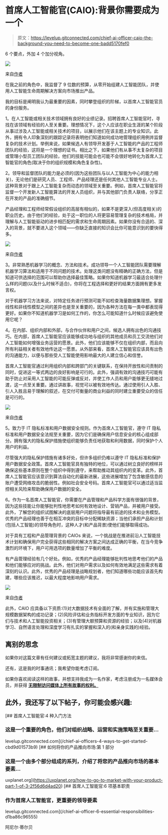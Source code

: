 # 首席人工智能官(CAIO):背景你需要成为一个

> 原文：<https://levelup.gitconnected.com/chief-ai-officer-caio-the-background-you-need-to-become-one-badd5170fef0>

6 个要点，外加 4 个加分视角。

![](img/98c9686b2e115522abd3d750daf6cada.png)

来自[作者](https://aniltilbe.medium.com)

在我之前的角色中，我监督了 9 位数的预算，从零开始组建人工智能团队，并使用人工智能生命周期解决方案向市场推出产品。

我的目标是阐明我认为最重要的因素，同时攀登组织的阶梯，以首席人工智能官员的身份服务。

1。在人工智能或相关技术领域拥有良好的业绩记录。招聘首席人工智能官时，寻找在该领域有经验的人至关重要。理想情况下，这个人应该在职业生涯的某个阶段从事过涉及人工智能或相关技术的项目，以展示他们在该主题上的专业知识。此外，拥有令人印象深刻的跟踪记录将表明他们知道如何成功地管理组织用例并监督复杂的技术计划。举例来说，如果候选人有领导开发基于人工智能的产品的工程师团队的经验，这将是一个理想的证书。相比之下，如果他们有从事不太复杂的项目或管理小型员工团队的经验，他们的技能可能会也可能不会很好地转化为首席人工智能官的角色(取决于你的组织规模和角色复杂性)。

2。领导和监督团队的能力是必须的(因为这些团队与以人工智能为中心的能力相关)，无论他们是研究人员、工程师、产品经理还是任何其他人工智能专业人士。这种背景对于跟上人工智能复杂而动态的领域至关重要。例如，首席人工智能官将监督一个开发新人工智能算法的开发人员组织，并与其他部门负责人联络，分享正在开发的产品的准确细节。

产品经理和工程师经常假设组织的高层有相似的，如果不是更深入(但高度相关)的职业历史。由于他们的经验，处于这一职位的人将更容易管理复杂的技术格局，并理解与人工智能驱动的进步相匹配的需求和生命周期因素。如果你没有合适的、深入的背景，就不要进入这个领域——你缺乏直接的知识会比你可能意识到的要快得多。

![](img/7a4a30aab6cf92d27bedab2e03b181cc.png)

来自[作者](https://aniltilbe.medium.com)

3。非常熟悉机器学习的概念、方法和技术。成功领导一个人工智能团队需要理解机器学习算法和适用于不同问题的技术。处理这类问题没有精确的正确方法，但是知道可供选择的范围可以帮助你选择最佳策略。如果你知道机器学习最适合处理什么样的问题(以及什么时候不适合)，你将在工程选择和更好的结果方面拥有更多发言权。

对于机器学习方法来说，对特定任务进行预测可能不如检查海量数据集理想。掌握线性和非线性模型之间的差异也是至关重要的，因为各种方法在每一类中都表现得更好。如果你不知道机器学习是如何工作的，你怎么可能知道什么时候应该避免使用它呢？

4。在内部、组织内部和外部，与合作伙伴和用户之间，候选人拥有出色的沟通技巧。在内部，首席人工智能官应该能够成功地与组织的其他成员和员工交流他们对人工智能如何增强业务运营的愿景。此外，他们应该能够不仅在组织内部，而且向所有利益相关者有效地传达这一愿景。从外部来看，首席人工智能官应该具有出色的沟通能力，以便与那些受人工智能使用影响最大的人建立信心和信誉。

首席人工智能官通过利用组织内部和跨部门的关键联系，在保持开放性和问责制的同时，促进这一等式两边的良好影响是可行的。此外，强调有效的沟通技巧可能有助于防止对采用人工智能的可能反弹或反对，并使工作人员和用户能够更无缝地过渡，这一点至关重要。通过讲故事，视觉可以被有效地传达。通过使用引人入胜、引人入胜且易于理解的叙述，在交付可衡量的商业利益的同时建立重要受众的信任是可行的。

![](img/21b5eed409754a58f8cfc5440a01b6f8.png)

来自[作者](https://aniltilbe.medium.com)

5。致力于 IT 隐私标准和用户数据安全规则。作为首席人工智能官，遵守 IT 隐私标准和用户数据安全法规至关重要，因为它们是确保用户信息安全的核心组成部分。拥有强大的隐私保护措施使组织能够负责任地获取和利用数据，同时保护个人用户的利益。

尽管强大的隐私保护措施有诸多好处，但许多组织仍难以遵守 IT 隐私标准和保护用户数据安全政策。首席人工智能官具有独特的地位，可以通过树立良好的榜样并确保这些基本原则在整个组织中得到遵守，来帮助推动其组织内的变革。此外，首席人工智能官应该意识到算法自动化的最新进展，这些进展增加了包含敏感信息的账户遭受网络攻击的脆弱性。例如社会安全号码。首席人工智能官可以通过适当监控相关风险来帮助确保用户数据的安全。

6。作为一名首席人工智能官，你需要在产品管理和产品科学方面有很强的背景，因为这些技能让你能够批判性地思考如何有效地设计、营销产品，并被用户接受。此外，了解您的组织试图解决的底层用户问题将指导最有前途的技术和业务模型。优秀的产品经理也善于在相互冲突的目标中分配稀缺资源；当他们承担产品和计划(包括人工智能)的领导角色时，这种人才(和产品背景)使他们能够取得成功。

对于具有工程和产品管理背景的 CAIOs 来说，一个挑战是在推进前沿人工智能技术计划和确保用户完全获得这些相同的解决方案之间达成正确的平衡，在当今竞争激烈的环境下，用户可用选项的数量增加了平衡的难度。

有产品管理经验有几个好处。例如，优秀的产品经理能够批判性地思考他们的产品和他们能够应对的挑战。此外，他们对用户需求以及如何有效地满足这些需求有着深刻的认识。此外，优秀的产品经理是战略规划者，他们知道哪些功能应该首先构建，哪些应该推迟，以最大程度地影响用户需求。

![](img/12116e8c1a1bca2bba67620fd74ff079.png)

来自[作者](https://aniltilbe.medium.com)

此外，CAIO 应具备以下资质:(1)对大数据技术有全面的了解，并有实施和管理大规模数据架构的成功记录；(2)风险评估和业务指标开发方面的专业知识，因为它们与技术和人工智能投资相关；(3)有管理大额预算和资源的经验；以及(4)对机器学习、自然语言处理和深度学习有扎实的掌握和深入的(和亲身实践的)经验。

## **离别的思念**

如果你对这篇文章有任何建议或拓宽主题的建议，我将非常感谢你的来信。

还有，这是我的时事通讯；我希望你能考虑订阅。

如果你喜欢阅读这样的故事，并想支持我成为一名作家，考虑注册成为一名媒体会员，并获得 [**无限制访问媒体上所有故事的权利。**](https://medium.com/@AnilTilbe/membership)

## 此外，我还写了以下帖子，你可能会感兴趣:

[](/chief-ai-officers-4-ways-to-get-started-cbd9d01573b9) [## 首席人工智能官:4 种入门方法

### 这是一个重要的角色，他们对组织战略、运营和实施策略至关重要…

levelup.gitconnected.com](/chief-ai-officers-4-ways-to-get-started-cbd9d01573b9) [](https://uxplanet.org/how-to-go-to-market-with-your-product-part-1-of-3-2f56d6d4ad20) [## 如何将你的产品推向市场:第 1 部分

### 这是一个由多个部分组成的系列，介绍了将您的产品推向市场的基本要素…

uxplanet.org](https://uxplanet.org/how-to-go-to-market-with-your-product-part-1-of-3-2f56d6d4ad20) [](/chief-ai-officer-6-essential-responsibilities-d1ba86c96555) [## 首席人工智能官:6 项基本职责

### 作为首席人工智能官，更重要的领导要素

levelup.gitconnected.com](/chief-ai-officer-6-essential-responsibilities-d1ba86c96555) 

阿尼尔·蒂尔贝